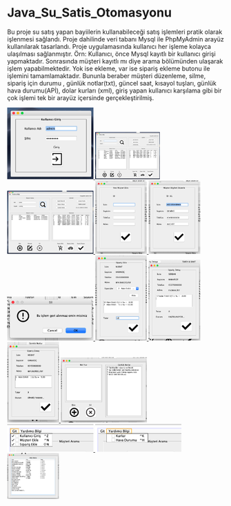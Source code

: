 # Java_Su_Satis_Otomasyonu
Bu proje su satış yapan bayiilerin kullanabileceği satış işlemleri pratik olarak işlenmesi sağlandı.
Proje dahilinde veri tabanı Mysql ile PhpMyAdmin arayüz kullanılarak tasarlandı. Proje uygulamasında kullanıcı her işleme kolayca ulaşılması sağlanmıştır. Örn: Kullanıcı, önce Mysql kayıtlı bir kullanıcı girişi yapmaktadır. Sonrasında müşteri kayıtlı mı diye arama bölümünden ulaşarak işlem yapabilmektedir. Yok ise ekleme, var ise sipariş ekleme butonu ile işlemini tamamlamaktadır. Bununla beraber müşteri düzenleme, silme, sipariş için durumu , günlük notlar(txt), güncel saat, kısayol tuşları, günlük hava durumu(APİ), dolar kurları (xml), giriş yapan kullanıcı karşılama gibi bir çok işlemi tek bir arayüz içersinde gerçekleştirilmiş.





<p>
<a href="https://github.com/AbdurrahmanDemirci/Java_Su_Satis_Otomasyonu/blob/master/jpg/1.png" target="_blank">
<img src="https://github.com/AbdurrahmanDemirci/Java_Su_Satis_Otomasyonu/blob/master/jpg/1.png" width="200" style="max-width:100%;">
</a>
  
  <a href="https://github.com/AbdurrahmanDemirci/Java_Su_Satis_Otomasyonu/blob/master/jpg/2.png" target="_blank">
<img src="https://github.com/AbdurrahmanDemirci/Java_Su_Satis_Otomasyonu/blob/master/jpg/2.png" width="150" style="max-width:100%;">
</a>

<a href="https://github.com/AbdurrahmanDemirci/Java_Su_Satis_Otomasyonu/blob/master/jpg/3.png" target="_blank">
<img src="https://github.com/AbdurrahmanDemirci/Java_Su_Satis_Otomasyonu/blob/master/jpg/3.png" width="200" style="max-width:100%;">
</a>
<a href="https://github.com/AbdurrahmanDemirci/Java_Su_Satis_Otomasyonu/blob/master/jpg/4.png" target="_blank">
<img src="https://github.com/AbdurrahmanDemirci/Java_Su_Satis_Otomasyonu/blob/master/jpg/4.png" width="120" style="max-width:100%;">
</a>
<a href="https://github.com/AbdurrahmanDemirci/Java_Su_Satis_Otomasyonu/blob/master/jpg/5.png" target="_blank">
<img src="https://github.com/AbdurrahmanDemirci/Java_Su_Satis_Otomasyonu/blob/master/jpg/5.png" width="120" style="max-width:100%;">
</a>
<a href="https://github.com/AbdurrahmanDemirci/Java_Su_Satis_Otomasyonu/blob/master/jpg/6.png" target="_blank">
<img src="https://github.com/AbdurrahmanDemirci/Java_Su_Satis_Otomasyonu/blob/master/jpg/6.png" width="200" style="max-width:100%;">
</a>
<a href="https://github.com/AbdurrahmanDemirci/Java_Su_Satis_Otomasyonu/blob/master/jpg/7.png" target="_blank">
<img src="https://github.com/AbdurrahmanDemirci/Java_Su_Satis_Otomasyonu/blob/master/jpg/7.png" width="120" style="max-width:100%;">
</a>
<a href="https://github.com/AbdurrahmanDemirci/Java_Su_Satis_Otomasyonu/blob/master/jpg/8.png" target="_blank">
<img src="https://github.com/AbdurrahmanDemirci/Java_Su_Satis_Otomasyonu/blob/master/jpg/8.png" width="120" style="max-width:100%;">
</a>
<a href="https://github.com/AbdurrahmanDemirci/Java_Su_Satis_Otomasyonu/blob/master/jpg/9.png" target="_blank">
<img src="https://github.com/AbdurrahmanDemirci/Java_Su_Satis_Otomasyonu/blob/master/jpg/9.png" width="120" style="max-width:100%;">
</a>
<a href="https://github.com/AbdurrahmanDemirci/Java_Su_Satis_Otomasyonu/blob/master/jpg/10.png" target="_blank">
<img src="https://github.com/AbdurrahmanDemirci/Java_Su_Satis_Otomasyonu/blob/master/jpg/10.png" width="200" style="max-width:100%;">
</a>

<a href="https://github.com/AbdurrahmanDemirci/Java_Su_Satis_Otomasyonu/blob/master/jpg/11.png" target="_blank">
<img src="https://github.com/AbdurrahmanDemirci/Java_Su_Satis_Otomasyonu/blob/master/jpg/11.png" width="200" style="max-width:100%;">
</a>
<a href="https://github.com/AbdurrahmanDemirci/Java_Su_Satis_Otomasyonu/blob/master/jpg/12.png" target="_blank">
<img src="https://github.com/AbdurrahmanDemirci/Java_Su_Satis_Otomasyonu/blob/master/jpg/12.png" width="200" style="max-width:100%;">
</a>
<a href="https://github.com/AbdurrahmanDemirci/Java_Su_Satis_Otomasyonu/blob/master/jpg/13.png" target="_blank">
<img src="https://github.com/AbdurrahmanDemirci/Java_Su_Satis_Otomasyonu/blob/master/jpg/13.png" width="120" style="max-width:100%;">
</a>

</p>

